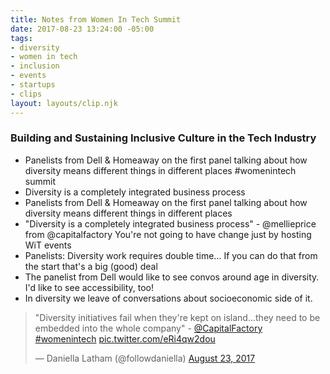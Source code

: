 ```yaml
---
title: Notes from Women In Tech Summit
date: 2017-08-23 13:24:00 -05:00
tags:
- diversity
- women in tech
- inclusion
- events
- startups
- clips
layout: layouts/clip.njk
---
```


### Building and Sustaining Inclusive Culture in the Tech Industry
- Panelists from Dell & Homeaway on the first panel talking about how diversity means different things in different places #womenintech summit
- Diversity is a completely integrated business process
- Panelists from Dell & Homeaway on the first panel talking about how diversity means different things in different places
- "Diversity is a completely integrated business process" - @mellieprice from @capitalfactory
You're not going to have change just by hosting WiT events
- Panelists: Diversity work requires double time... If you can do that from the start that's a big (good) deal
- The panelist from Dell would like to see convos around age in diversity. I'd like to see accessibility, too!
- In diversity we leave of conversations about socioeconomic side of it.
<blockquote class="twitter-tweet" data-lang="en"><p lang="en" dir="ltr">&quot;Diversity initiatives fail when they&#39;re kept on island...they need to be embedded into the whole company&quot; - <a href="https://twitter.com/CapitalFactory">@CapitalFactory</a> <a href="https://twitter.com/hashtag/womenintech?src=hash">#womenintech</a> <a href="https://t.co/eRi4qw2dou">pic.twitter.com/eRi4qw2dou</a></p>&mdash; Daniella Latham (@followdaniella) <a href="https://twitter.com/followdaniella/status/900425019368636418">August 23, 2017</a></blockquote>
<script async src="//platform.twitter.com/widgets.js" charset="utf-8"></script>
